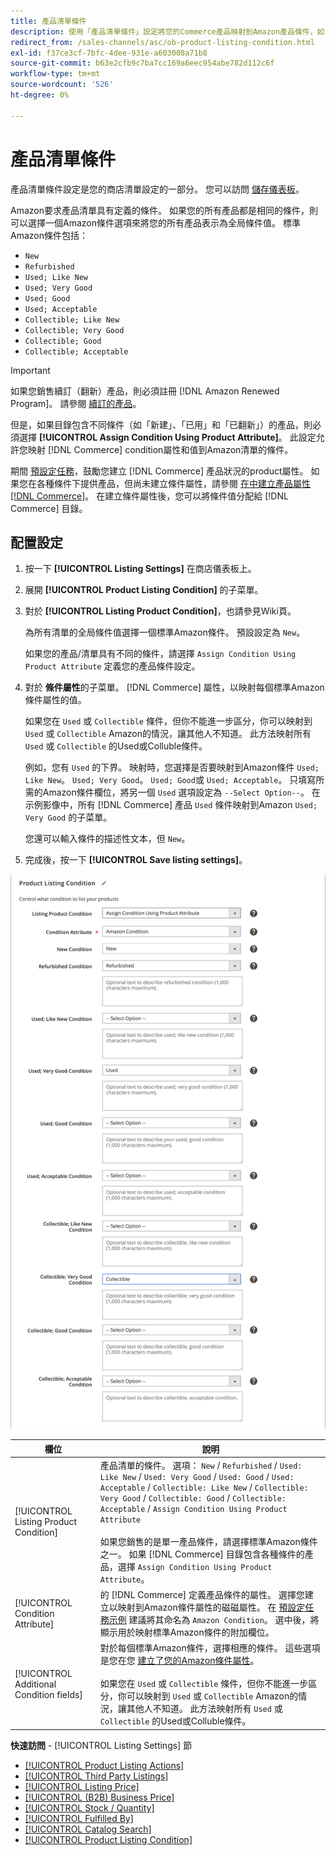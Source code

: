 ```yaml
---
title: 產品清單條件
description: 使用「產品清單條件」設定將您的Commerce產品映射到Amazon產品條件，如「新建」或「已翻新」。
redirect_from: /sales-channels/asc/ob-product-listing-condition.html
exl-id: f37ce3cf-7bfc-4dee-931e-a603008a71b8
source-git-commit: b63e2cfb9c7ba7cc169a6eec954abe782d112c6f
workflow-type: tm+mt
source-wordcount: '526'
ht-degree: 0%

---
```


# 產品清單條件

產品清單條件設定是您的商店清單設定的一部分。 您可以訪問 [儲存儀表板](./amazon-store-dashboard.md)。

Amazon要求產品清單具有定義的條件。 如果您的所有產品都是相同的條件，則可以選擇一個Amazon條件選項來將您的所有產品表示為全局條件值。 標準Amazon條件包括：

- `New`
- `Refurbished`
- `Used; Like New`
- `Used; Very Good`
- `Used; Good`
- `Used; Acceptable`
- `Collectible; Like New`
- `Collectible; Very Good`
- `Collectible; Good`
- `Collectible; Acceptable`

>[!IMPORTANT]
>
>如果您銷售續訂（翻新）產品，則必須註冊 [!DNL Amazon Renewed Program]。 請參閱 [續訂的產品](./renewed-products.md)。

但是，如果目錄包含不同條件（如「新建」、「已用」和「已翻新」）的產品，則必須選擇 **[!UICONTROL Assign Condition Using Product Attribute]**。 此設定允許您映射 [!DNL Commerce] condition屬性和值到Amazon清單的條件。

期間 [預設定任務](./amazon-pre-setup-tasks.md)，鼓勵您建立 [!DNL Commerce] 產品狀況的product屬性。 如果您在各種條件下提供產品，但尚未建立條件屬性，請參閱 [在中建立產品屬性 [!DNL Commerce]](./ob-creating-magento-attributes.md)。 在建立條件屬性後，您可以將條件值分配給 [!DNL Commerce] 目錄。

## 配置設定

1. 按一下 **[!UICONTROL Listing Settings]** 在商店儀表板上。

1. 展開 **[!UICONTROL Product Listing Condition]** 的子菜單。

1. 對於 **[!UICONTROL Listing Product Condition]**，也請參見Wiki頁。

   為所有清單的全局條件值選擇一個標準Amazon條件。 預設設定為 `New`。

   如果您的產品/清單具有不同的條件，請選擇 `Assign Condition Using Product Attribute` 定義您的產品條件設定。

1. 對於 **條件屬性**&#x200B;的子菜單。 [!DNL Commerce] 屬性，以映射每個標準Amazon條件屬性的值。

   如果您在 `Used` 或 `Collectible` 條件，但你不能進一步區分，你可以映射到 `Used` 或 `Collectible` Amazon的情況，讓其他人不知道。 此方法映射所有 `Used` 或 `Collectible` 的Used或Colluble條件。

   例如，您有 `Used` 的下界。 映射時，您選擇是否要映射到Amazon條件 `Used; Like New`。 `Used; Very Good`。 `Used; Good`或 `Used; Acceptable`。 只填寫所需的Amazon條件欄位，將另一個 `Used` 選項設定為 `--Select Option--`。 在示例影像中，所有 [!DNL Commerce] 產品 `Used` 條件映射到Amazon `Used; Very Good` 的子菜單。

   您還可以輸入條件的描述性文本，但 `New`。

1. 完成後，按一下 **[!UICONTROL Save listing settings]**。

![產品清單條件](assets/amazon-product-listing-condition.png)

| 欄位 | 說明 |
|---|---|
| [!UICONTROL Listing Product Condition] | 產品清單的條件。 選項： `New` / `Refurbished` / `Used: Like New` / `Used: Very Good` / `Used: Good` / `Used: Acceptable` / `Collectible: Like New` / `Collectible: Very Good` / `Collectible: Good` / `Collectible: Acceptable` / `Assign Condition Using Product Attribute`<br><br>如果您銷售的是單一產品條件，請選擇標準Amazon條件之一。 如果 [!DNL Commerce] 目錄包含各種條件的產品，選擇 `Assign Condition Using Product Attribute`。 |
| [!UICONTROL Condition Attribute] | 的 [!DNL Commerce] 定義產品條件的屬性。 選擇您建立以映射到Amazon條件屬性的磁磁屬性。 在 [預設定任務示例](./ob-creating-magento-attributes.md) 建議將其命名為 `Amazon Condition`。 選中後，將顯示用於映射標準Amazon條件的附加欄位。 |
| [!UICONTROL Additional Condition fields] | 對於每個標準Amazon條件，選擇相應的條件。 這些選項是您在您 [建立了您的Amazon條件屬性](./ob-creating-magento-attributes.md)。<br><br>如果您在 `Used` 或 `Collectible` 條件，但你不能進一步區分，你可以映射到 `Used` 或 `Collectible` Amazon的情況，讓其他人不知道。 此方法映射所有 `Used` 或 `Collectible` 的Used或Colluble條件。 |

**快速訪問** - [!UICONTROL Listing Settings] 節

- [[!UICONTROL Product Listing Actions]](./product-listing-actions.md)
- [[!UICONTROL Third Party Listings]](./third-party-listing-settings.md)
- [[!UICONTROL Listing Price]](./listing-price.md)
- [[!UICONTROL (B2B) Business Price]](./business-pricing.md)
- [[!UICONTROL Stock / Quantity]](./stock-quantity.md)
- [[!UICONTROL Fulfilled By]](./fulfilled-by.md)
- [[!UICONTROL Catalog Search]](./catalog-search.md)
- [[!UICONTROL Product Listing Condition]](./product-listing-condition.md)
